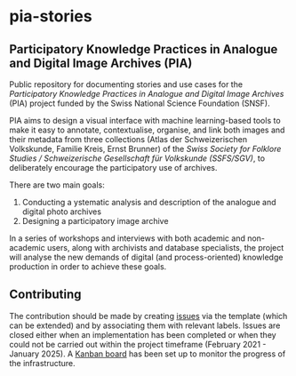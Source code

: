 # pia-stories

## Participatory Knowledge Practices in Analogue and Digital Image Archives (PIA)

Public repository for documenting stories and use cases for the _Participatory Knowledge Practices in Analogue and Digital Image Archives_ (PIA) project funded by the Swiss National Science Foundation (SNSF). 

PIA aims to design a visual interface with machine learning-based tools to make it easy to annotate, contextualise, organise, and link both images and their metadata from three collections (Atlas der Schweizerischen Volkskunde, Familie Kreis, Ernst Brunner) of the _Swiss Society for Folklore Studies / Schweizerische Gesellschaft für Volkskunde (SSFS/SGV)_, to deliberately encourage the participatory use of archives.

There are two main goals:

1. Conducting a ystematic analysis and description of the analogue and digital photo archives
2. Designing a participatory image archive

In a series of workshops and interviews with both academic and non-academic users, along with archivists and database specialists, the project will analyse the new demands of digital (and process-oriented) knowledge production in order to achieve these goals.

## Contributing

The contribution should be made by creating [issues](https://github.com/Participatory-Image-Archives/pia-stories/issues) via the template (which can be extended) and by associating them with relevant labels. Issues are closed either when an implementation has been completed or when they could not be carried out within the project timeframe (February 2021 - January 2025). A [Kanban board](https://github.com/Participatory-Image-Archives/pia-stories/projects/1) has been set up to monitor the progress of the infrastructure. 

